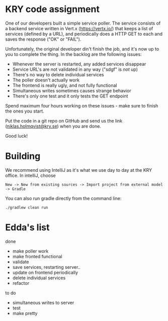 # KRY code assignment

One of our developers built a simple service poller.
The service consists of a backend service written in Vert.x (https://vertx.io/) that keeps a list of services (defined by a URL), and periodically does a HTTP GET to each and saves the response ("OK" or "FAIL").

Unfortunately, the original developer din't finish the job, and it's now up to you to complete the thing.
In the backlog are the following issues:

- Whenever the server is restarted, any added services disappear
- Service URL's are not validated in any way ("sdgf" is _not_ up)
- There's no way to delete individual services
- The poller doesn't actually work
- The frontend is really ugly, and not fully functional
- Simultaneous writes sometimes causes strange behavior
- There's only one test and it only tests the GET endpoint

Spend maximum four hours working on these issues - make sure to finish the ones you start.

Put the code in a git repo on GitHub and send us the link (niklas.holmqvist@kry.se) when you are done.

Good luck!

# Building
We recommend using IntelliJ as it's what we use day to day at the KRY office.
In intelliJ, choose
```
New -> New from existing sources -> Import project from external model -> Gradle
```

You can also run gradle directly from the command line:
```
./gradlew clean run
```

# Edda's list

done
- make poller work
- make fronted functional
- validate
- save services, restarting server..
- update on frontend periodically
- delete individual services
- refactor

to do

- simultaneous writes to server
- test
- make pretty
